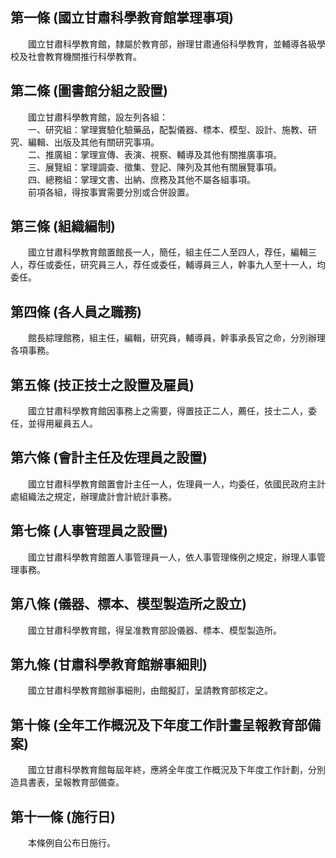 第一條 (國立甘肅科學教育館掌理事項)
-----------------------------------
　　國立甘肅科學教育館，隸屬於教育部，辦理甘肅通俗科學教育，並輔導各級學校及社會教育機關推行科學教育。  


第二條 (圖書館分組之設置)
-------------------------
　　國立甘肅科學教育館，設左列各組：  
　　一、研究組：掌理實驗化驗藥品，配製儀器、標本、模型、設計、施教、研究、編輯、出版及其他有關研究事項。　　  
　　二、推廣組：掌理宣傳、表演、視察、輔導及其他有關推廣事項。  
　　三、展覽組：掌理調查、徵集、登記、陳列及其他有關展覽事項。  
　　四、總務組：掌理文書、出納、庶務及其他不屬各組事項。  
　　前項各組，得按事實需要分別或合併設置。  


第三條 (組織編制)
-----------------
　　國立甘肅科學教育館置館長一人，簡任，組主任二人至四人，荐任，編輯三人，荐任或委任，研究員三人，荐任或委任，輔導員三人，幹事九人至十一人，均委任。  


第四條 (各人員之職務)
---------------------
　　館長綜理館務，組主任，編輯，研究員，輔導員，幹事承長官之命，分別辦理各項事務。  


第五條 (技正技士之設置及雇員)
-----------------------------
　　國立甘肅科學教育館因事務上之需要，得置技正二人，薦任，技士二人，委任，並得用雇員五人。  


第六條 (會計主任及佐理員之設置)
-------------------------------
　　國立甘肅科學教育館置會計主任一人，佐理員一人，均委任，依國民政府主計處組織法之規定，辦理歲計會計統計事務。  


第七條 (人事管理員之設置)
-------------------------
　　國立甘肅科學教育館置人事管理員一人，依人事管理條例之規定，辦理人事管理事務。  


第八條 (儀器、標本、模型製造所之設立)
-------------------------------------
　　國立甘肅科學教育館，得呈准教育部設儀器、標本、模型製造所。  


第九條 (甘肅科學教育館辦事細則)
-------------------------------
　　國立甘肅科學教育館辦事細則，由館擬訂，呈請教育部核定之。  


第十條 (全年工作概況及下年度工作計畫呈報教育部備案)
---------------------------------------------------
　　國立甘肅科學教育館每屆年終，應將全年度工作概況及下年度工作計劃，分別造具書表，呈報教育部備查。  


第十一條 (施行日)
-----------------
　　本條例自公布日施行。